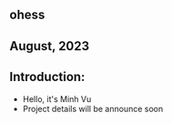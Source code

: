 ## ohess

## August, 2023

## Introduction:
- Hello, it's Minh Vu
- Project details will be announce soon